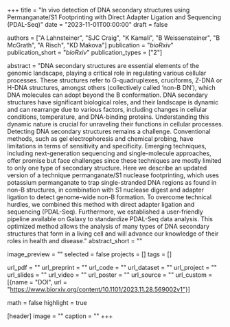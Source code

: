 +++
title = "In vivo detection of DNA secondary structures using Permanganate/S1 Footprinting with Direct Adapter Ligation and Sequencing (PDAL-Seq)"
date = "2023-11-01T00:00:00"
draft = false

authors = ["A Lahnsteiner", "SJC Craig", "K Kamali", "B Weissensteiner", "B McGrath", "A Risch", "KD Makova"]
publication = "_bioRxiv_"
publication_short = "_bioRxiv_"
publication_types = ["2"]

abstract = "DNA secondary structures are essential elements of the genomic landscape, playing a critical role in regulating various cellular processes. These structures refer to G-quadruplexes, cruciforms, Z-DNA or H-DNA structures, amongst others (collectively called ‘non-B DN’), which DNA molecules can adopt beyond the B conformation. DNA secondary structures have significant biological roles, and their landscape is dynamic and can rearrange due to various factors, including changes in cellular conditions, temperature, and DNA-binding proteins. Understanding this dynamic nature is crucial for unraveling their functions in cellular processes. Detecting DNA secondary structures remains a challenge. Conventional methods, such as gel electrophoresis and chemical probing, have limitations in terms of sensitivity and specificity. Emerging techniques, including next-generation sequencing and single-molecule approaches, offer promise but face challenges since these techniques are mostly limited to only one type of secondary structure. Here we describe an updated version of a technique permanganate/S1 nuclease footprinting, which uses potassium permanganate to trap single-stranded DNA regions as found in non-B structures, in combination with S1 nuclease digest and adapter ligation to detect genome-wide non-B formation. To overcome technical hurdles, we combined this method with direct adapter ligation and sequencing (PDAL-Seq). Furthermore, we established a user-friendly pipeline available on Galaxy to standardize PDAL-Seq data analysis. This optimized method allows the analysis of many types of DNA secondary structures that form in a living cell and will advance our knowledge of their roles in health and disease."
abstract_short = ""

image_preview = ""
selected = false
projects = []
tags = []

url_pdf = ""
url_preprint = ""
url_code = ""
url_dataset = ""
url_project = ""
url_slides = ""
url_video = ""
url_poster = ""
url_source = ""
url_custom = [{name = "DOI", url = "https://www.biorxiv.org/content/10.1101/2023.11.28.569002v1"}]

math = false
highlight = true

[header]
image = ""
caption = ""
+++
